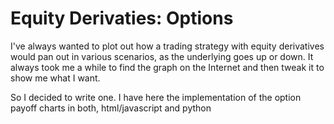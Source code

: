 
# Equity Derivaties: Options

I've always wanted to plot out how a trading strategy with equity derivatives would pan out in various scenarios, as the underlying goes up or down. It always took me a while to find the graph on the Internet and then tweak it to show me what I want.

So I decided to write one. I have here the implementation of the option payoff charts in both, html/javascript and python
